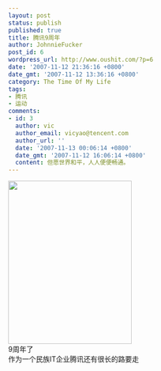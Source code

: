```yaml
---
layout: post
status: publish
published: true
title: 腾讯9周年
author: JohnnieFucker
post_id: 6
wordpress_url: http://www.oushit.com/?p=6
date: '2007-11-12 21:36:16 +0800'
date_gmt: '2007-11-12 13:36:16 +0800'
category: The Time Of My Life
tags:
- 腾讯
- 运动
comments:
- id: 3
  author: vic
  author_email: vicyao@tencent.com
  author_url: ''
  date: '2007-11-13 00:06:14 +0800'
  date_gmt: '2007-11-12 16:06:14 +0800'
  content: 但愿世界和平，人人便便畅通。
---
```

<p><a href="http://photo11.yupoo.com/20071112/135225_809800293_ekgihiqt.jpg" title="点击查看大图" target="_blank"><img src="http://photo11.yupoo.com/20071112/135225_809800293.jpg" align="top" height="330" width="250" /></a><br />
9周年了<br />
作为一个民族IT企业腾讯还有很长的路要走</p>
